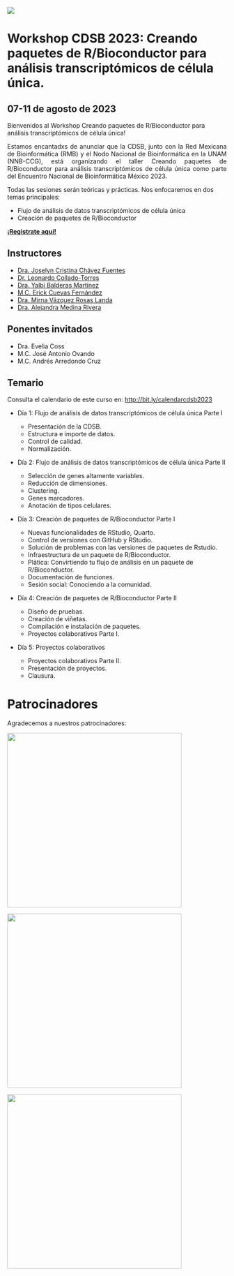 ![](img/logo.png)

# Workshop CDSB 2023: Creando paquetes de R/Bioconductor para análisis transcriptómicos de célula única.

## 07-11 de agosto de 2023

Bienvenidos al Workshop Creando paquetes de R/Bioconductor para análisis transcriptómicos de célula única! 

<p align="justify">
Estamos encantadxs de anunciar que la CDSB, junto con la Red Mexicana de Bioinformática (RMB) y el Nodo Nacional de Bioinformática en la UNAM (NNB-CCG), está organizando el taller Creando paquetes de R/Bioconductor para análisis transcriptómicos de célula única como parte del Encuentro Nacional de Bioinformática México 2023.

Todas las sesiones serán teóricas y prácticas. Nos enfocaremos en dos temas principales: 
</p>

- Flujo de análisis de datos transcriptómicos de célula única 
- Creación de paquetes de R/Bioconductor

[**¡Registrate aquí!**](https://www.nnb.unam.mx/EBM2023/registro/)


## Instructores


- [Dra. Joselyn Cristina Chávez Fuentes](https://comunidadbioinfo.github.io/es/authors/josschavezf/)
- [Dr. Leonardo Collado-Torres](https://comunidadbioinfo.github.io/authors/lcollado/)
- [Dra. Yalbi Balderas Martínez](https://comunidadbioinfo.github.io/es/authors/yalbibalderas/)
- [M.C. Erick Cuevas Fernández](https://comunidadbioinfo.github.io/es/authors/erickcufe/)
- [Dra. Mirna Vázquez Rosas Landa](https://comunidadbioinfo.github.io/es/authors/mirnavrl/)
- [Dra. Alejandra Medina Rivera](https://comunidadbioinfo.github.io/es/authors/amedina/)


## Ponentes invitados

- Dra. Evelia Coss
- M.C. José Antonio Ovando
- M.C. Andrés Arredondo Cruz


## Temario 

Consulta el calendario de este curso en: <http://bit.ly/calendarcdsb2023>


- Día 1: Flujo de análisis de datos transcriptómicos de célula única Parte I
    - Presentación de la CDSB.
    - Estructura e importe de datos.
    - Control de calidad.
    - Normalización.
    
- Día 2: Flujo de análisis de datos transcriptómicos de célula única Parte II
    - Selección de genes altamente variables.
    - Reducción de dimensiones.
    - Clustering.
    - Genes marcadores.
    - Anotación de tipos celulares.

- Día 3: Creación de paquetes de R/Bioconductor Parte I
    - Nuevas funcionalidades de RStudio, Quarto.
    - Control de versiones con GitHub y RStudio.
    - Solución de problemas con las versiones de paquetes de Rstudio.
    - Infraestructura de un paquete de R/Bioconductor.
    - Plática: Convirtiendo tu flujo de análisis en un paquete de R/Bioconductor.
    - Documentación de funciones.
    - Sesión social: Conociendo a la comunidad.

- Día 4: Creación de paquetes de R/Bioconductor Parte II
    - Diseño de pruebas.
    - Creación de viñetas.
    - Compilación e instalación de paquetes.
    - Proyectos colaborativos Parte I.

- Día 5: Proyectos colaborativos
    - Proyectos colaborativos Parte II.
    - Presentación de proyectos.
    - Clausura.


# Patrocinadores

Agradecemos a nuestros patrocinadores:

<a href="https://www.redmexicanadebioinformatica.org/"><img src="http://www.nnb.unam.mx/TIB2020/wp-content/uploads/sites/2/2020/03/RMB_Logo-horizontal.png" width="400px" align="center"/></a>

<a href="https://www.nnb.unam.mx/"><img src="https://www.nnb.unam.mx/wp-content/uploads/2021/04/logo-principal.png" width="400px" align="center"/></a>

<a href="https://bioconductor.org/"><img src="https://bioconductor.org/images/logo_bioconductor.gif" width="400px" align="center"/></a>

